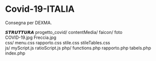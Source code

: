 # Covid-19-ITALIA
Consegna per DEXMA.

𝙎𝙏𝙍𝙐𝙏𝙏𝙐𝙍𝘼
progetto_covid/
	contentMedia/
		faicon/
			foto	
		COVID-19.jpg
		Freccia.jpg		
	css/
		menu.css
		rapporto.css
		stile.css
		stileTables.css		
	js/
		myScript.js
		ratioScript.js
	php/
		functions.php
		rapporto.php
		tabels.php
	index.php

